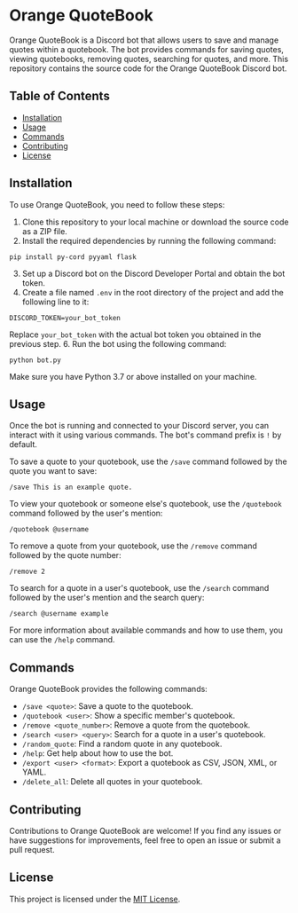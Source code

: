 # Orange QuoteBook

Orange QuoteBook is a Discord bot that allows users to save and manage quotes within a quotebook. The bot provides commands for saving quotes, viewing quotebooks, removing quotes, searching for quotes, and more. This repository contains the source code for the Orange QuoteBook Discord bot.

## Table of Contents
- [Installation](#installation)
- [Usage](#usage)
- [Commands](#commands)
- [Contributing](#contributing)
- [License](#license)

## Installation

To use Orange QuoteBook, you need to follow these steps:

1. Clone this repository to your local machine or download the source code as a ZIP file.
2. Install the required dependencies by running the following command:

```
pip install py-cord pyyaml flask
```
3. Set up a Discord bot on the Discord Developer Portal and obtain the bot token.
4. Create a file named `.env` in the root directory of the project and add the following line to it:

```
DISCORD_TOKEN=your_bot_token
```
Replace `your_bot_token` with the actual bot token you obtained in the previous step.
6. Run the bot using the following command:

```
python bot.py
```

Make sure you have Python 3.7 or above installed on your machine.

## Usage

Once the bot is running and connected to your Discord server, you can interact with it using various commands. The bot's command prefix is `!` by default.

To save a quote to your quotebook, use the `/save` command followed by the quote you want to save:

```
/save This is an example quote.
```


To view your quotebook or someone else's quotebook, use the `/quotebook` command followed by the user's mention:

```
/quotebook @username
```


To remove a quote from your quotebook, use the `/remove` command followed by the quote number:

```
/remove 2
```


To search for a quote in a user's quotebook, use the `/search` command followed by the user's mention and the search query:

```
/search @username example
```


For more information about available commands and how to use them, you can use the `/help` command.

## Commands

Orange QuoteBook provides the following commands:

- `/save <quote>`: Save a quote to the quotebook.
- `/quotebook <user>`: Show a specific member's quotebook.
- `/remove <quote_number>`: Remove a quote from the quotebook.
- `/search <user> <query>`: Search for a quote in a user's quotebook.
- `/random_quote`: Find a random quote in any quotebook.
- `/help`: Get help about how to use the bot.
- `/export <user> <format>`: Export a quotebook as CSV, JSON, XML, or YAML.
- `/delete_all`: Delete all quotes in your quotebook.

## Contributing

Contributions to Orange QuoteBook are welcome! If you find any issues or have suggestions for improvements, feel free to open an issue or submit a pull request.

## License

This project is licensed under the [MIT License](LICENSE).

